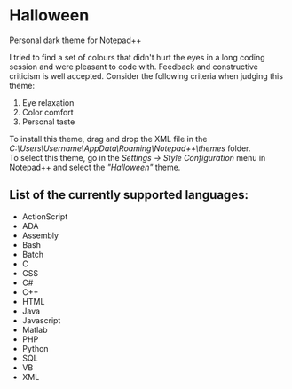 # Halloween
Personal dark theme for Notepad++

I tried to find a set of colours that didn't hurt the eyes in a long coding session and were pleasant to code with.
Feedback and constructive criticism is well accepted. Consider the following criteria when judging this theme:
1) Eye relaxation
2) Color comfort
3) Personal taste

To install this theme, drag and drop the XML file in the *C:\Users\Username\AppData\Roaming\Notepad++\themes* folder.<br/>
To select this theme,  go in the *Settings -> Style Configuration* menu in Notepad++ and select the *"Halloween"* theme.

## List of the currently supported languages:
- ActionScript
- ADA
- Assembly
- Bash
- Batch
- C
- CSS
- C#
- C++
- HTML
- Java
- Javascript
- Matlab
- PHP
- Python
- SQL
- VB
- XML
